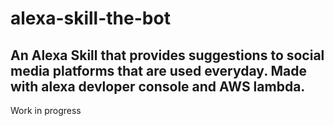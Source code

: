 # alexa-skill-the-bot
An Alexa Skill that provides suggestions to social media platforms that are used everyday.
Made with alexa devloper console and AWS lambda.
--
Work in progress
